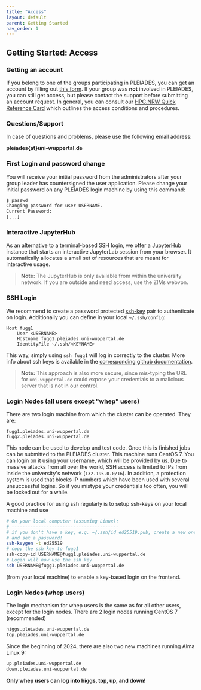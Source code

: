 ```yaml
---
title: "Access"
layout: default
parent: Getting Started
nav_order: 1
---
```


## Getting Started: Access
### Getting an account
If you belong to one of the groups participating in PLEIADES, you can get an account by filling out [this form](https://pleiades.uni-wuppertal.de/fileadmin/physik/pleiades/Accountantrag_032024.pdf).
If your group was **not** involved in PLEIADES, you can still get access, but please contact the support before submitting an account request.
In general, you can consult our [HPC.NRW Quick Reference Card](https://uni-wuppertal.sciebo.de/s/zV3kmj8Um6G5DAi/download) which outlines the access conditions and procedures.


### Questions/Support
In case of questions and problems, please use the following email address:

**pleiades{at}uni-wuppertal.de**


### First Login and password change
You will receive your initial password from the administrators after your group leader has countersigned the user application.
Please change your initial password on any PLEIADES login machine by using this command:

```bash
$ passwd
Changing password for user USERNAME.
Current Password:
[...]
```


### Interactive JupyterHub
As an alternative to a terminal-based SSH login, we offer a [JupyterHub](../jupyter) instance that starts an interactive JupyterLab session from your browser.
It automatically allocates a small set of resources that are meant for interactive usage.
> **Note:** The JupyterHub is only available from within the university network. If you are outside and need access, use the ZIMs webvpn.


### SSH Login
We recommend to create a password protected [ssh-key](https://hpc-wiki.info/hpc/Ssh_keys) pair to authenticate on login.
Additionally you can define in your local `~/.ssh/config`:
```
Host fugg1
    User <USERNAME>
    Hostname fugg1.pleiades.uni-wuppertal.de
    IdentityFile ~/.ssh/<KEYNAME>
```

This way, simply using `ssh fugg1` will log in correctly to the cluster.
More info about ssh keys is available in the [corresponding github documentation](https://docs.github.com/en/authentication/connecting-to-github-with-ssh/generating-a-new-ssh-key-and-adding-it-to-the-ssh-agent).

> **Note:** This approach is also more secure, since mis-typing the URL for `uni-wuppertal.de` could expose your credentials to a malicious server that is not in our control.


### Login Nodes (all users except "whep" users)
There are two login machine from which the cluster can be operated. They are:

```
fugg1.pleiades.uni-wuppertal.de
fugg2.pleiades.uni-wuppertal.de
```

This node can be used to develop and test code. Once this is finished jobs can be submitted to the PLEIADES cluster. This machine runs CentOS 7. You can login on it using your username, which will be provided by us.
Due to massive attacks from all over the world, SSH access is limited to IPs from inside the university's network (`132.195.0.0/16`). In addition, a protection system is used that blocks IP numbers which have been used with several unsuccessful logins. So if you mistype your credentials too often, you will be locked out for a while.

A good practice for using ssh regularly is to setup ssh-keys on your local machine and use

```bash
# On your local computer (assuming Linux):
# ----------------------------------------
# if you don't have a key, e.g. ~/.ssh/id_ed25519.pub, create a new one
# and set a password!
ssh-keygen -t ed25519
# copy the ssh key to fugg1
ssh-copy-id USERNAME@fugg1.pleiades.uni-wuppertal.de
# Login will now use the ssh key
ssh USERNAME@fugg1.pleiades.uni-wuppertal.de
```

(from your local machine) to enable a key-based login on the frontend.


### Login Nodes (whep users)

The login mechanism for whep users is the same as for all other users, except for the login nodes. There are 2 login nodes running CentOS 7 (recommended)

```bash
higgs.pleiades.uni-wuppertal.de
top.pleiades.uni-wuppertal.de
```

Since the beginning of 2024, there are also two new machines running Alma Linux 9:
```bash
up.pleiades.uni-wuppertal.de
down.pleiades.uni-wuppertal.de
```

**Only whep users can log into higgs, top, up, and down!**
